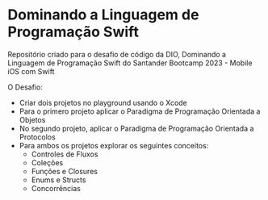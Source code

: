 # Dominando a Linguagem de Programação Swift
 Repositório criado para o desafio de código da DIO, Dominando a Linguagem de Programação Swift do Santander Bootcamp 2023 -  Mobile iOS com Swift

O Desafio:

- Criar dois projetos no playground usando o Xcode
- Para o primero projeto aplicar o Paradigma de Programação Orientada a Objetos
- No segundo projeto, aplicar o Paradigma de Programação Orientada a Protocolos
- Para ambos os projetos explorar os seguintes conceitos:
  - Controles de Fluxos
  - Coleções
  - Funções e Closures
  - Enums e Structs
  - Concorrências
